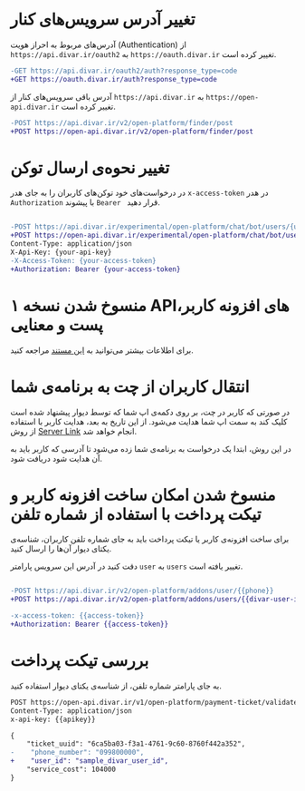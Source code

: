 # تغییر آدرس سرویس‌های کنار

آدرس‌های مربوط به احراز هویت  (Authentication) از
`https://api.divar.ir/oauth2`
به
`https://oauth.divar.ir`
تغییر کرده است.

```diff
-GET https://api.divar.ir/oauth2/auth?response_type=code
+GET https://oauth.divar.ir/auth?response_type=code
```

آدرس باقی سرویس‌های کنار از
`https://api.divar.ir`
به
`https://open-api.divar.ir`
تغییر کرده است.

```diff
-POST https://api.divar.ir/v2/open-platform/finder/post
+POST https://open-api.divar.ir/v2/open-platform/finder/post
```


# تغییر نحوه‌ی ارسال توکن
در درخواست‌های خود توکن‌های کاربران را به جای هدر
`x-access-token`
در هدر
`Authorization`
با پیشوند
`Bearer `
قرار دهید.


```diff

-POST https://api.divar.ir/experimental/open-platform/chat/bot/users/{user_id}/messages
+POST https://open-api.divar.ir/experimental/open-platform/chat/bot/users/{user_id}/messages
Content-Type: application/json
X-Api-Key: {your-api-key}
-X-Access-Token: {your-access-token}
+Authorization: Bearer {your-access-token}
```


# منسوخ شدن نسخه‌ ۱ APIهای افزونه کاربر، پست و معنایی 
برای اطلاعات بیشتر می‌توانید به [این مستند](/docs/migrations/001_user_addon_v2+addon_v2+user_semantic.md) مراجعه کنید.


# انتقال کاربران از چت به برنامه‌ی شما
در صورتی که کاربر در چت، بر روی دکمه‌ی اپ شما که توسط دیوار پیشنهاد شده است کلیک کند به سمت اپ شما هدایت می‌شود.
از این تاریخ به بعد، هدایت کاربر با استفاده از روش
[Server Link](/docs/widgets/actions/open_server_link.md)
انجام خواهد شد.

در این روش، ابتدا یک درخواست به برنامه‌ی شما زده می‌شود تا آدرسی که کاربر باید به آن هدایت شود دریافت
شود.


# منسوخ شدن امکان ساخت افزونه کاربر و تیکت پرداخت با استفاده از شماره تلفن
برای ساخت افزونه‌ی کاربر یا تیکت پرداخت باید به جای شماره تلفن کاربران، شناسه‌ی یکتای دیوار
آن‌ها را ارسال کنید.

دقت کنید در آدرس این سرویس پارامتر `user` به `users` تغییر یافته است.

```diff

-POST https://api.divar.ir/v2/open-platform/addons/user/{{phone}}
+POST https://api.divar.ir/v2/open-platform/addons/users/{{divar-user-id}}

-x-access-token: {{access-token}}
+Authorization: Bearer {{access-token}}
```

# بررسی تیکت پرداخت
به جای پارامتر شماره تلفن، از شناسه‌ی یکتای دیوار استفاده کنید.

```diff
POST https://open-api.divar.ir/v1/open-platform/payment-ticket/validate
Content-Type: application/json
x-api-key: {{apikey}}

{
    "ticket_uuid": "6ca5ba03-f3a1-4761-9c60-8760f442a352", 
-    "phone_number": "099800000",
+    "user_id": "sample_divar_user_id",
    "service_cost": 104000
}
```
